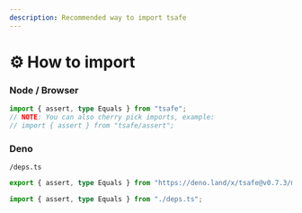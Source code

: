 ```yaml
---
description: Recommended way to import tsafe
---
```


# ⚙️ How to import

### Node / Browser

```typescript
import { assert, type Equals } from "tsafe";
// NOTE: You can also cherry pick imports, example: 
// import { assert } from "tsafe/assert";

```

### Deno

`/deps.ts`

```typescript
export { assert, type Equals } from "https://deno.land/x/tsafe@v0.7.3/mod.ts";
```

```typescript
import { assert, type Equals } from "./deps.ts";
```
